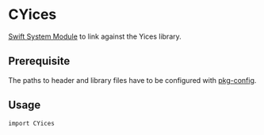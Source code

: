 # CYices
[Swift System Module](https://github.com/apple/swift-package-manager/blob/master/Documentation/Usage.md#require-system-libraries) to link against the Yices library.

## Prerequisite

The paths to header and library files have to be configured with 
[pkg-config](https://www.freedesktop.org/wiki/Software/pkg-config/).
    
## Usage

```
import CYices
```
